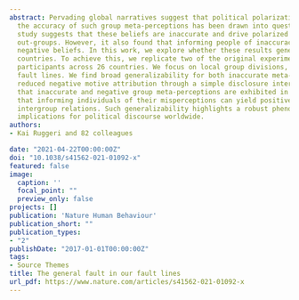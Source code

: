 ```yaml
---
abstract: Pervading global narratives suggest that political polarization is increasing, yet
  the accuracy of such group meta-perceptions has been drawn into question. A recent US
  study suggests that these beliefs are inaccurate and drive polarized beliefs about
  out-groups. However, it also found that informing people of inaccuracies reduces those
  negative beliefs. In this work, we explore whether these results generalize to other
  countries. To achieve this, we replicate two of the original experiments with 10,207
  participants across 26 countries. We focus on local group divisions, which we refer to as
  fault lines. We find broad generalizability for both inaccurate meta-perceptions and
  reduced negative motive attribution through a simple disclosure intervention. We conclude
  that inaccurate and negative group meta-perceptions are exhibited in myriad contexts and
  that informing individuals of their misperceptions can yield positive benefits for
  intergroup relations. Such generalizability highlights a robust phenomenon with
  implications for political discourse worldwide.
authors:
- Kai Ruggeri and 82 colleagues

date: "2021-04-22T00:00:00Z"
doi: "10.1038/s41562-021-01092-x"
featured: false
image:
  caption: ''
  focal_point: ""
  preview_only: false
projects: []
publication: 'Nature Human Behaviour'
publication_short: ""
publication_types:
- "2"
publishDate: "2017-01-01T00:00:00Z"
tags:
- Source Themes
title: The general fault in our fault lines
url_pdf: https://www.nature.com/articles/s41562-021-01092-x
---
```


